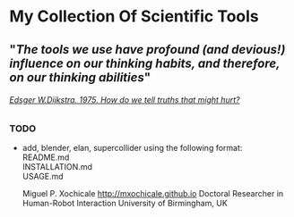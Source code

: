 # My Collection Of Scientific Tools

## "_The tools we use have profound (and devious!) influence on our thinking habits, and therefore, on our thinking abilities_"
###### [Edsger W.Dijkstra. 1975. How do we tell truths that might hurt?](https://www.cs.virginia.edu/~evans/cs655/readings/ewd498.html)



### TODO

* add, blender, elan, supercollider using the following format:  
	README.md  
	INSTALLATION.md  
	USAGE.md  



	Miguel P. Xochicale <http://mxochicale.github.io>
	Doctoral Researcher in Human-Robot Interaction
	University of Birmingham, UK
